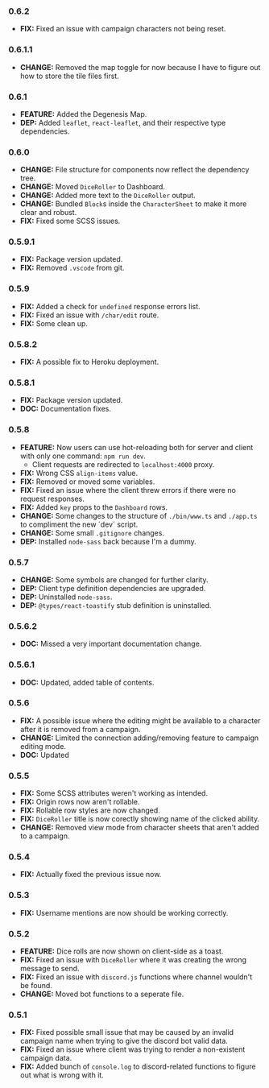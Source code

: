 ### 0.6.2

-   **FIX:** Fixed an issue with campaign characters not being reset.

### 0.6.1.1

-   **CHANGE:** Removed the map toggle for now because I have to figure out how to store the tile files first.

### 0.6.1

-   **FEATURE:** Added the Degenesis Map.
-   **DEP:** Added `leaflet`, `react-leaflet`, and their respective type dependencies.

### 0.6.0

-   **CHANGE:** File structure for components now reflect the dependency tree.
-   **CHANGE:** Moved `DiceRoller` to Dashboard.
-   **CHANGE:** Added more text to the `DiceRoller` output.
-   **CHANGE:** Bundled `Block`s inside the `CharacterSheet` to make it more clear and robust.
-   **FIX:** Fixed some SCSS issues.

### 0.5.9.1

-   **FIX:** Package version updated.
-   **FIX:** Removed `.vscode` from git.

### 0.5.9

-   **FIX:** Added a check for `undefined` response errors list.
-   **FIX:** Fixed an issue with `/char/edit` route.
-   **FIX:** Some clean up.

### 0.5.8.2

-   **FIX:** A possible fix to Heroku deployment.

### 0.5.8.1

-   **FIX:** Package version updated.
-   **DOC:** Documentation fixes.

### 0.5.8

-   **FEATURE:** Now users can use hot-reloading both for server and client with only one command: `npm run dev`.
    -   Client requests are redirected to `localhost:4000` proxy.
-   **FIX:** Wrong CSS `align-items` value.
-   **FIX:** Removed or moved some variables.
-   **FIX:** Fixed an issue where the client threw errors if there were no request responses.
-   **FIX:** Added `key` props to the `Dashboard` rows.
-   **CHANGE:** Some changes to the structure of `./bin/www.ts` and `./app.ts` to compliment the new ´dev´ script.
-   **CHANGE:** Some small `.gitignore` changes.
-   **DEP:** Installed `node-sass` back because I'm a dummy.

### 0.5.7

-   **CHANGE:** Some symbols are changed for further clarity.
-   **DEP:** Client type definition dependencies are upgraded.
-   **DEP:** Uninstalled `node-sass`.
-   **DEP:** `@types/react-toastify` stub definition is uninstalled.

### 0.5.6.2

-   **DOC:** Missed a very important documentation change.

### 0.5.6.1

-   **DOC:** Updated, added table of contents.

### 0.5.6

-   **FIX:** A possible issue where the editing might be available to a character after it is removed from a campaign.
-   **CHANGE:** Limited the connection adding/removing feature to campaign editing mode.
-   **DOC:** Updated

### 0.5.5

-   **FIX:** Some SCSS attributes weren't working as intended.
-   **FIX:** Origin rows now aren't rollable.
-   **FIX:** Rollable row styles are now changed.
-   **FIX:** `DiceRoller` title is now corectly showing name of the clicked ability.
-   **CHANGE:** Removed view mode from character sheets that aren't added to a campaign.

### 0.5.4

-   **FIX:** Actually fixed the previous issue now.

### 0.5.3

-   **FIX:** Username mentions are now should be working correctly.

### 0.5.2

-   **FEATURE:** Dice rolls are now shown on client-side as a toast.
-   **FIX:** Fixed an issue with `DiceRoller` where it was creating the wrong message to send.
-   **FIX:** Fixed an issue with `discord.js` functions where channel wouldn't be found.
-   **CHANGE:** Moved bot functions to a seperate file.

### 0.5.1

-   **FIX:** Fixed possible small issue that may be caused by an invalid campaign name when trying to give the discord bot valid data.
-   **FIX:** Fixed an issue where client was trying to render a non-existent campaign data.
-   **FIX:** Added bunch of `console.log` to discord-related functions to figure out what is wrong with it.
